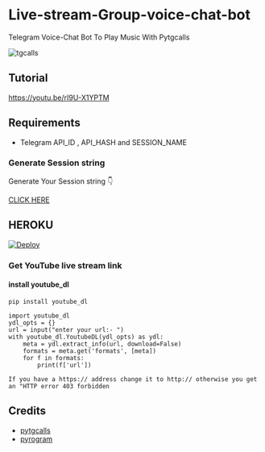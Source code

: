# Live-stream-Group-voice-chat-bot
Telegram Voice-Chat Bot To Play Music With Pytgcalls

<img src="https://github.com/MarshalX/tgcalls/raw/main/.github/images/tgcalls.png" alt="tgcalls">

## Tutorial
https://youtu.be/rI9U-X1YPTM

## Requirements

- Telegram API_ID , 
API_HASH and
SESSION_NAME


### Generate Session string
Generate Your Session string 👇

<a href="https://replit.com/@lntechnical/GenerateStringSession#main.py">CLICK HERE</a>

## HEROKU
[![Deploy](https://www.herokucdn.com/deploy/button.svg)](https://heroku.com/deploy?template=https:https://github.com/AhmedHany25/Live-stream-Group-voice-chat-bot)

### Get YouTube live stream link 
#### install youtube_dl
```pip install youtube_dl```

```
import youtube_dl
ydl_opts = {}
url = input("enter your url:- ")
with youtube_dl.YoutubeDL(ydl_opts) as ydl:
	meta = ydl.extract_info(url, download=False)
	formats = meta.get('formats', [meta])
	for f in formats:
		print(f['url'])
```
```If you have a https:// address change it to http:// otherwise you get an "HTTP error 403 forbidden```

## Credits 
- <a href="https://t.me/tgcallslib">pytgcalls</a>
- <a href="https://t.me/pyrogram">pyrogram</a>




